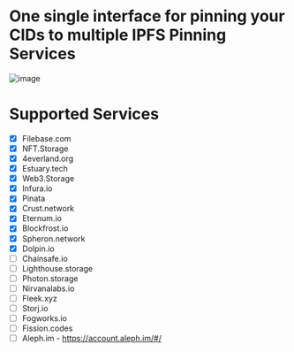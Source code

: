 # One single interface for pinning your CIDs to multiple IPFS Pinning Services

![image](https://github.com/kienngo98/ipfs-remote-pin/assets/26052673/d672517b-874c-479b-8401-cc17ee0a4b3d)



# Supported Services
- [x] Filebase.com
- [x] NFT.Storage
- [x] 4everland.org
- [x] Estuary.tech
- [x] Web3.Storage
- [x] Infura.io
- [x] Pinata
- [x] Crust.network
- [x] Eternum.io
- [x] Blockfrost.io
- [x] Spheron.network
- [x] Dolpin.io
- [ ] Chainsafe.io
- [ ] Lighthouse.storage
- [ ] Photon.storage
- [ ] Nirvanalabs.io
- [ ] Fleek.xyz
- [ ] Storj.io
- [ ] Fogworks.io
- [ ] Fission.codes
- [ ] Aleph.im - https://account.aleph.im/#/
